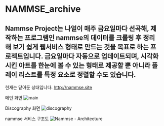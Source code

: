 # NAMMSE_archive

## Nammse Project는 나얼이 매주 금요일마다 선곡해, 제작하는 프로그램인 nammse의 데이터를 크롤링 후 정리해 보기 쉽게 웹서비스 형태로 만드는 것을 목표로 하는 프로젝트입니다. 금요일마다 자동으로 업데이트되며, 시각화 시킨 아트를 한눈에 볼 수 있는 형태로 제공할 뿐 아니라 플레이 리스트를 특정 요소로 정렬할 수도 있습니다.

현재는 닫아둔 상태입니다.
http://nammse.site


메인 화면
![main](https://github.com/YeyesEngineering/NAMMSE_archive/assets/161423812/1edf8e6e-79f2-4ad8-87e0-886161674548)


Discography 화면
![discography](https://github.com/naulbaragi/nammse_archive/assets/108186606/e1dcbe5b-4c01-4bbc-9660-90f5e980ba98)

nammse 서비스 구조도
![Nammse - Architecture](https://github.com/naulbaragi/nammse_archive/assets/108186606/f90b16b4-767c-4ce4-a070-a2dd7f31dd4b)


